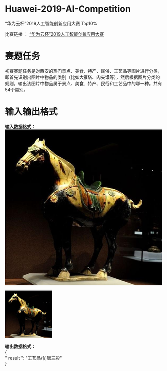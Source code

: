 # Huawei-2019-AI-Competition
“华为云杯”2019人工智能创新应用大赛 Top10%

比赛链接 ：
[“华为云杯”2019人工智能创新应用大赛](https://competition.huaweicloud.com/information/1000021526/circumstances?track=107)

# 赛题任务
初赛赛题任务是对西安的热门景点、美食、特产、民俗、工艺品等图片进行分类，即首先识别出图片中物品的类别（比如大雁塔、肉夹馍等），然后根据图片分类的规则，输出该图片中物品属于景点、美食、特产、民俗和工艺品中的哪一种。共有54个类别。

# 输入输出格式
<b>输入数据格式：</b>   
![alt 仿唐三彩](https://github.com/ielym/Huawei-2019-AI-Competition/blob/main/imgs/img_12.jpg)

<img src="https://github.com/ielym/Huawei-2019-AI-Competition/blob/main/imgs/img_12.jpg" width="30%">

<b>输出数据格式：</b>      
{   
  " result ": "工艺品/仿唐三彩"   
}

